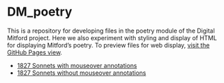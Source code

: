 # DM_poetry
This is a repository for developing files in the poetry module of the Digital Mitford project. 
Here we also experiment with styling and display of HTML for displaying Mitford’s poetry. 
To preview files for web display, [visit the GitHub Pages view](https://digitalmitford.github.io/DM_poetry/).

* [1827 Sonnets with mouseover annotations](xslt/1827Sonnets.html)
* [1827 Sonnets without mouseover annotations](xslt/1827Sonnets-blank.html)


